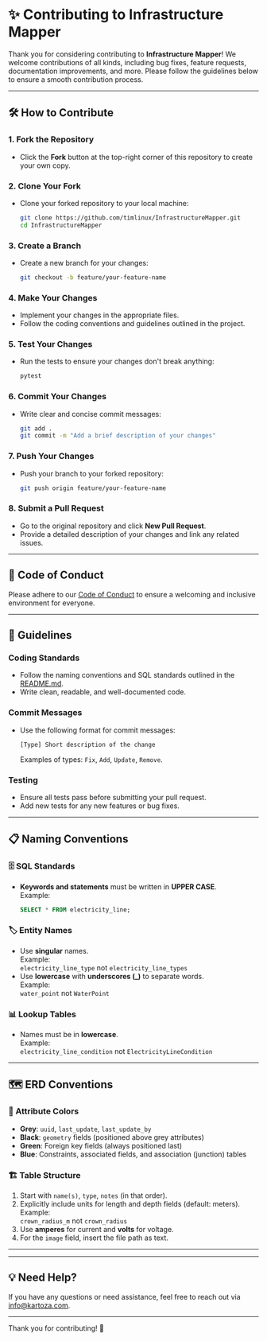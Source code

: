 # ✨ Contributing to Infrastructure Mapper

Thank you for considering contributing to **Infrastructure Mapper**! We welcome contributions of all kinds, including bug fixes, feature requests, documentation improvements, and more. Please follow the guidelines below to ensure a smooth contribution process.

---

## 🛠️ How to Contribute

### 1. Fork the Repository

- Click the **Fork** button at the top-right corner of this repository to create your own copy.

### 2. Clone Your Fork

- Clone your forked repository to your local machine:

  ```bash
  git clone https://github.com/timlinux/InfrastructureMapper.git
  cd InfrastructureMapper
  ```

### 3. Create a Branch

- Create a new branch for your changes:

  ```bash
  git checkout -b feature/your-feature-name
  ```

### 4. Make Your Changes

- Implement your changes in the appropriate files.
- Follow the coding conventions and guidelines outlined in the project.

### 5. Test Your Changes

- Run the tests to ensure your changes don't break anything:

  ```bash
  pytest
  ```

### 6. Commit Your Changes

- Write clear and concise commit messages:

  ```bash
  git add .
  git commit -m "Add a brief description of your changes"
  ```

### 7. Push Your Changes

- Push your branch to your forked repository:

  ```bash
  git push origin feature/your-feature-name
  ```

### 8. Submit a Pull Request

- Go to the original repository and click **New Pull Request**.
- Provide a detailed description of your changes and link any related issues.

---

## 🧹 Code of Conduct

Please adhere to our [Code of Conduct](CODE_OF_CONDUCT.md) to ensure a welcoming and inclusive environment for everyone.

---

## 📝 Guidelines

### Coding Standards

- Follow the naming conventions and SQL standards outlined in the [README.md](README.md).
- Write clean, readable, and well-documented code.

### Commit Messages

- Use the following format for commit messages:

  ```
  [Type] Short description of the change
  ```

  Examples of types: `Fix`, `Add`, `Update`, `Remove`.

### Testing

- Ensure all tests pass before submitting your pull request.
- Add new tests for any new features or bug fixes.

---

## 📋 Naming Conventions

### 🗄️ SQL Standards

- **Keywords and statements** must be written in **UPPER CASE**.  
  Example:  

  ```sql
  SELECT * FROM electricity_line;
  ```

### 🏷️ Entity Names

- Use **singular** names.  
  Example:  
  ```electricity_line_type``` not ```electricity_line_types```
- Use **lowercase** with **underscores (_)** to separate words.  
  Example:  
  ```water_point``` not ```WaterPoint```

### 📊 Lookup Tables

- Names must be in **lowercase**.  
  Example:  
  ```electricity_line_condition``` not ```ElectricityLineCondition```

---

## 🗺️ ERD Conventions

### 🎨 Attribute Colors

- **Grey**: `uuid`, `last_update`, `last_update_by`  
- **Black**: `geometry` fields (positioned above grey attributes)  
- **Green**: Foreign key fields (always positioned last)  
- **Blue**: Constraints, associated fields, and association (junction) tables  

### 🏗️ Table Structure

1. Start with `name(s)`, `type`, `notes` (in that order).  
2. Explicitly include units for length and depth fields (default: meters).  
   Example:  
   ```crown_radius_m``` not ```crown_radius```
3. Use **amperes** for current and **volts** for voltage.  
4. For the `image` field, insert the file path as text.

---

---

## 💡 Need Help?

If you have any questions or need assistance, feel free to reach out via [info@kartoza.com](mailto:info@kartoza.com).

---

Thank you for contributing! 🚀
